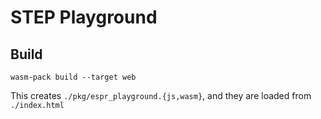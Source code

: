 STEP Playground
=================

## Build

```
wasm-pack build --target web
```

This creates `./pkg/espr_playground.{js,wasm}`, and they are loaded from `./index.html`
